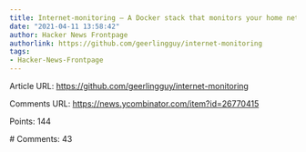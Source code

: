 ```yaml
---
title: Internet-monitoring – A Docker stack that monitors your home network
date: "2021-04-11 13:58:42"
author: Hacker News Frontpage
authorlink: https://github.com/geerlingguy/internet-monitoring
tags:
- Hacker-News-Frontpage
---
```


<p>Article URL: <a href="https://github.com/geerlingguy/internet-monitoring">https://github.com/geerlingguy/internet-monitoring</a></p>
<p>Comments URL: <a href="https://news.ycombinator.com/item?id=26770415">https://news.ycombinator.com/item?id=26770415</a></p>
<p>Points: 144</p>
<p># Comments: 43</p>
